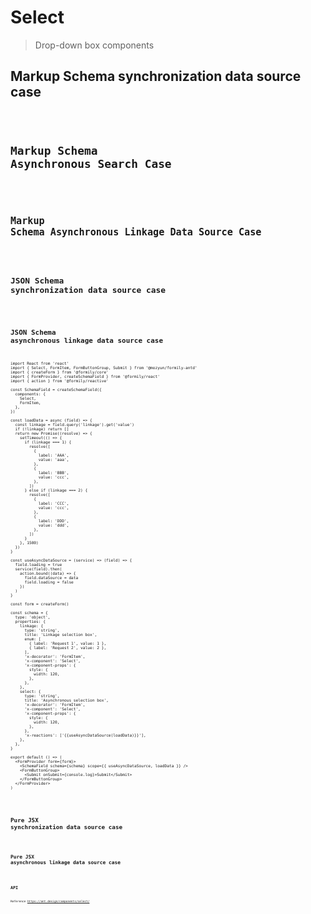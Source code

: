# Select

> Drop-down box components

## Markup Schema synchronization data source case

<code src="../demos/select/MarkupSync.tsx"/>

## Markup Schema Asynchronous Search Case

<code src="../demos/select/MarkupAsync.tsx"/>

## Markup Schema Asynchronous Linkage Data Source Case

<code src="../demos/select/MarkupAsyncLinkage.tsx"/>

## JSON Schema synchronization data source case

<code src="../demos/select/SchemaSync.tsx"/>

## JSON Schema asynchronous linkage data source case

```tsx
import React from 'react'
import { Select, FormItem, FormButtonGroup, Submit } from '@mozyun/formily-antd'
import { createForm } from '@formily/core'
import { FormProvider, createSchemaField } from '@formily/react'
import { action } from '@formily/reactive'

const SchemaField = createSchemaField({
  components: {
    Select,
    FormItem,
  },
})

const loadData = async (field) => {
  const linkage = field.query('linkage').get('value')
  if (!linkage) return []
  return new Promise((resolve) => {
    setTimeout(() => {
      if (linkage === 1) {
        resolve([
          {
            label: 'AAA',
            value: 'aaa',
          },
          {
            label: 'BBB',
            value: 'ccc',
          },
        ])
      } else if (linkage === 2) {
        resolve([
          {
            label: 'CCC',
            value: 'ccc',
          },
          {
            label: 'DDD',
            value: 'ddd',
          },
        ])
      }
    }, 1500)
  })
}

const useAsyncDataSource = (service) => (field) => {
  field.loading = true
  service(field).then(
    action.bound((data) => {
      field.dataSource = data
      field.loading = false
    })
  )
}

const form = createForm()

const schema = {
  type: 'object',
  properties: {
    linkage: {
      type: 'string',
      title: 'Linkage selection box',
      enum: [
        { label: 'Request 1', value: 1 },
        { label: 'Request 2', value: 2 },
      ],
      'x-decorator': 'FormItem',
      'x-component': 'Select',
      'x-component-props': {
        style: {
          width: 120,
        },
      },
    },
    select: {
      type: 'string',
      title: 'Asynchronous selection box',
      'x-decorator': 'FormItem',
      'x-component': 'Select',
      'x-component-props': {
        style: {
          width: 120,
        },
      },
      'x-reactions': ['{{useAsyncDataSource(loadData)}}'],
    },
  },
}

export default () => (
  <FormProvider form={form}>
    <SchemaField schema={schema} scope={{ useAsyncDataSource, loadData }} />
    <FormButtonGroup>
      <Submit onSubmit={console.log}>Submit</Submit>
    </FormButtonGroup>
  </FormProvider>
)
```

<code src="../demos/select/SchemaAsync.tsx"/>

## Pure JSX synchronization data source case

<code src="../demos/select/PureJsxSync.tsx"/>

## Pure JSX asynchronous linkage data source case

<code src="../demos/select/SchemaAsync.tsx"/>

## API

Reference <https://ant.design/components/select/>
